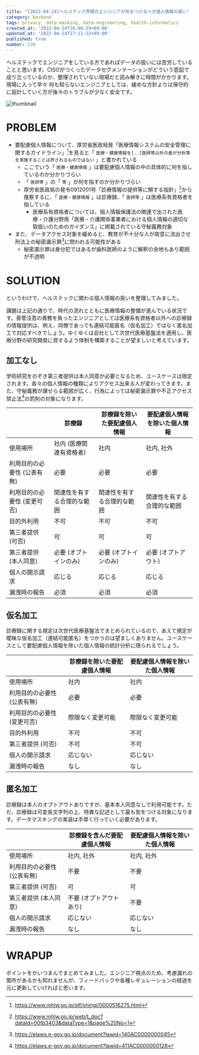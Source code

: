 ```yaml
---
title: "[2022-04-24]ヘルステック界隈のエンジニアが気をつけるべき個人情報の扱い"
category: backend
tags: privacy, data-masking, data-engineering, health-informatics
created_at: '2022-04-24T16:00:19+09:00'
updated_at: '2022-04-24T17:11:12+09:00'
published: true
number: 139
---
```


ヘルステックでエンジニアをしている方であればデータの扱いには苦労していることと思います。CISOがつくったデータセグメンテーションがどういう意図で成り立っているのか、整理されていない現場だと読み解きに時間がかかります。現場に入って早々 何も知らないエンジニアとしては、緩めな方針よりは保守的に設計していく方が後々のトラブルが少なく安全です。

<img alt="thumbnail" src="https://img.esa.io/uploads/production/attachments/16651/2022/04/24/97367/777413cc-31d8-4ca1-bc15-2fc9a6a4a253.jpg">

# PROBLEM
- 要配慮個人情報について、厚労省医政局発「医療情報システムの安全管理に関するガイドライン」[^1]を見ると「 `医療・健康情報を[..]医師等以外の者が分析等を実施することは許されるものではない` 」と書かれている
    - ここでいう「 `医療・健康情報` 」は要配慮個人情報の中の具体的に何を指しているのか分かりづらい
    - 「 `医師等` 」の「 `等` 」が何を指すのか分かりづらい
    - 厚労省医政局の発令0912001号「診療情報の提供等に関する指針」[^2]から推察するに、「 `医療・健康情報` 」は診療録、「 `医師等` 」は医療系有資格者を指している
        - 医療系有資格者については、個人情報保護法の関連で出された医療・介護分野用「医療・介護関係事業者における個人情報の適切な取扱いのためのガイダンス」に掲載されている守秘義務対象
- また、データアクセス対象を緩めると、教育が不十分な人が故意に流出させ刑法上の秘密漏示罪[^3]に問われる可能性がある
    - 秘密漏示罪は身分犯ではあるが歯科医師のように解釈の余地もあり範囲が不透明

[^1]: https://www.mhlw.go.jp/stf/shingi/0000516275.html
[^2]: https://www.mhlw.go.jp/web/t_doc?dataId=00tb3403&dataType=1&page%20No=1
[^3]: https://elaws.e-gov.go.jp/document?lawid=140AC0000000045

# SOLUTION
というわけで、ヘルステックに関わる個人情報の扱いを整理してみました。

課題は上記の通りで、時代の流れとともに医療情報の整備が進んでいる状況です。善管注意の責務を負ったエンジニアとしては医療系有資格者以外への診療録の情報提供は、例え、同僚であっても連結可能匿名（仮名加工）ではなく匿名加工で対応すべきでしょう。ゆくゆくは会社として次世代医療基盤法を適用し、医療分野の研究開発に資するよう体制を構築することが望ましいと考えています。

## 加工なし
学術研究をのぞき第三者提供は本人同意が必要となるため、ユースケースは限定されます。各々の個人情報の種類によりアクセス出来る人が変わってきます。また、守秘義務が課せらる範囲が広く、行為によっては秘密漏示罪や不正アクセス禁止法[^4]の罰則の対象になります。

|  | 診療録 | 診療録を除いた要配慮個人情報 | 要配慮個人情報を除いた個人情報 |
| --- | --- | --- | --- |
| 使用場所 | 社内 (医療関連有資格者) | 社内 | 社内, 社外 |
| 利用目的の必要性 (公表有無) | 必要 | 必要 | 必要 |
| 利用目的の必要性 (変更可否) | 関連性を有する合理的な範囲 | 関連性を有する合理的な範囲 | 関連性を有する合理的な範囲 |
| 目的外利用 | 不可 | 不可 | 不可 |
| 第三者提供 (可否) | 可 | 可 | 可 |
| 第三者提供 (本人同意) | 必要 (オプトインのみ) | 必要 (オプトインのみ) | 必要 (オプトアウト) |
| 個人の開示請求 | 応じる | 応じる | 応じる |
| 漏洩時の報告 | 必須 | 必須 | 必須 |

[^4]: https://elaws.e-gov.go.jp/document?lawid=411AC0000000128

## 仮名加工
診療録に関する規定は次世代医療基盤法でまとめられているので、あえて規定が曖昧な仮名加工（連結可能匿名）をつかうのは望ましくありません。ユースケースとして要配慮個人情報を除いた個人情報の統計分析に限られるでしょう。

|  | 診療録を除いた要配慮個人情報 | 要配慮個人情報を除いた個人情報 |
| --- | --- | --- |
| 使用場所 | 社内 | 社内 |
| 利用目的の必要性 (公表有無) | 必要 | 必要 |
| 利用目的の必要性 (変更可否) | 際限なく変更可能 | 際限なく変更可能 |
| 目的外利用 | 不可 | 不可 |
| 第三者提供 (可否) | 不可 | 不可 |
| 個人の開示請求 | 応じない | 応じない |
| 漏洩時の報告 | なし | なし |

## 匿名加工
診療録は本人のオプトアウトありですが、基本本人同意なしで利用可能です。ただ、診療録は可変長文字列の上、特異な記述として最も気をつける対象になります。データマスキングの実装は手厚く行っていく必要があります。

|  | 診療録を含んだ要配慮個人情報 | 要配慮個人情報を除いた個人情報 |
| --- | --- | --- |
| 使用場所 | 社内, 社外 | 社内, 社外 |
| 利用目的の必要性 (公表有無) | 不要 | 不要 |
| 第三者提供 (可否) | 可 | 可 |
| 第三者提供 (本人同意) | 不要 (オプトアウトあり) | 不要 |
| 個人の開示請求 | 応じない | 応じない |
| 漏洩時の報告 | なし | なし |

# WRAPUP
ポイントをかいつまんでまとめてみました。エンジニア視点のため、考慮漏れの箇所があるかも知れませんが、フィードバックや各種レギュレーションの経過を元に更新していければと思います。
